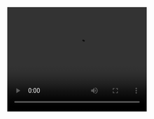 <video width="320" height="240" controls>
  <source src="https://www.youtube.com/watch?v=gQLSvcRnFSQ" type="video/mp4">
  Tarayıcınız video formatını desteklemiyor.
</video>
